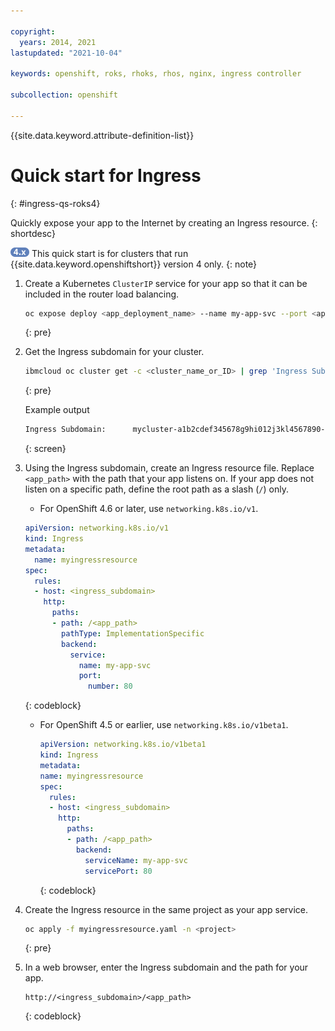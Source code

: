```yaml
---

copyright:
  years: 2014, 2021
lastupdated: "2021-10-04"

keywords: openshift, roks, rhoks, rhos, nginx, ingress controller

subcollection: openshift

---
```


{{site.data.keyword.attribute-definition-list}}

  


# Quick start for Ingress
{: #ingress-qs-roks4}

Quickly expose your app to the Internet by creating an Ingress resource.
{: shortdesc}

<img src="images/icon-version-43.png" alt="Version 4 icon" width="30" style="width:30px; border-style: none"/> This quick start is for clusters that run {{site.data.keyword.openshiftshort}} version 4 only.
{: note}

1. Create a Kubernetes `ClusterIP` service for your app so that it can be included in the router load balancing.
    ```sh
    oc expose deploy <app_deployment_name> --name my-app-svc --port <app_port> -n <project>
    ```
    {: pre}

2. Get the Ingress subdomain for your cluster.
    ```sh
    ibmcloud oc cluster get -c <cluster_name_or_ID> | grep 'Ingress Subdomain'
    ```
    {: pre}

    Example output

    ```sh
    Ingress Subdomain:      mycluster-a1b2cdef345678g9hi012j3kl4567890-0000.us-south.containers.appdomain.cloud
    ```
    {: screen}

3. Using the Ingress subdomain, create an Ingress resource file. Replace `<app_path>` with the path that your app listens on. If your app does not listen on a specific path, define the root path as a slash (<code>/</code>) only.

    * For OpenShift 4.6 or later, use `networking.k8s.io/v1`.

    ```yaml
    apiVersion: networking.k8s.io/v1
    kind: Ingress
    metadata:
      name: myingressresource
    spec:
      rules:
      - host: <ingress_subdomain>
        http:
          paths:
          - path: /<app_path>
            pathType: ImplementationSpecific
            backend:
              service:
                name: my-app-svc
                port:
                  number: 80
    ```
    {: codeblock}

    * For OpenShift 4.5 or earlier, use `networking.k8s.io/v1beta1`.

        ```yaml
        apiVersion: networking.k8s.io/v1beta1
        kind: Ingress
        metadata:
        name: myingressresource
        spec:
          rules:
          - host: <ingress_subdomain>
            http:
              paths:
              - path: /<app_path>
                backend:
                  serviceName: my-app-svc
                  servicePort: 80
        ```
        {: codeblock}

4. Create the Ingress resource in the same project as your app service.
    ```sh
    oc apply -f myingressresource.yaml -n <project>
    ```
    {: pre}

5. In a web browser, enter the Ingress subdomain and the path for your app.
    ```
    http://<ingress_subdomain>/<app_path>
    ```
    {: codeblock}






